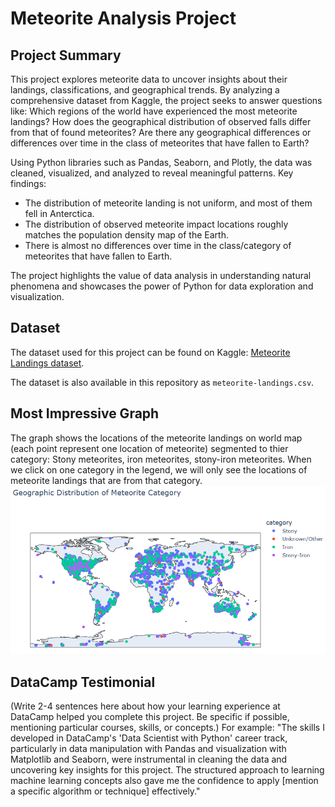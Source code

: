 # Meteorite Analysis Project

## Project Summary

This project explores meteorite data to uncover insights about their landings, classifications, and geographical trends. By analyzing a comprehensive dataset from Kaggle, the project seeks to answer questions like: Which regions of the world have experienced the most meteorite landings? How does the geographical distribution of observed falls differ from that of found meteorites? Are there any geographical differences or differences over time in the class of meteorites that have fallen to Earth?
 
Using Python libraries such as Pandas, Seaborn, and Plotly, the data was cleaned, visualized, and analyzed to reveal meaningful patterns. Key findings:
* The distribution of meteorite landing is not uniform, and most of them fell in Anterctica.
* The distribution of observed meteorite impact locations roughly matches the population density map of the Earth.
* There is almost no differences over time in the class/category of meteorites that have fallen to Earth.

The project highlights the value of data analysis in understanding natural phenomena and showcases the power of Python for data exploration and visualization.


## Dataset

The dataset used for this project can be found on Kaggle: [Meteorite Landings dataset](https://www.kaggle.com/datasets/nasa/meteorite-landings).

The dataset is also available in this repository as `meteorite-landings.csv`.

## Most Impressive Graph
The graph shows the locations of the meteorite landings on world map (each point represent one location of meteorite) segmented to thier category: Stony meteorites, iron meteorites, stony-iron meteorites.
When we click on one category in the legend, we will only see the locations of meteorite landings that are from that category.
![Most Impressive Graph](images/graph_screenshot.png)


## DataCamp Testimonial

(Write 2-4 sentences here about how your learning experience at DataCamp helped you complete this project. Be specific if possible, mentioning particular courses, skills, or concepts.)
For example: "The skills I developed in DataCamp's 'Data Scientist with Python' career track, particularly in data manipulation with Pandas and visualization with Matplotlib and Seaborn, were instrumental in cleaning the data and uncovering key insights for this project. The structured approach to learning machine learning concepts also gave me the confidence to apply [mention a specific algorithm or technique] effectively."

